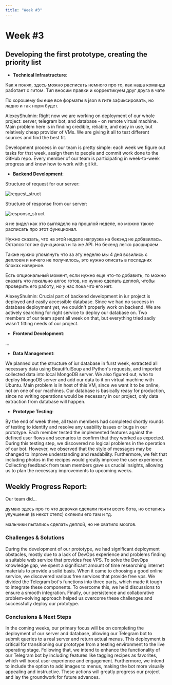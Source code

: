 ```yaml
---
title: "Week #3"
---
```


# **Week #3**

## **Developing the first prototype, creating the priority list**

- **Technical Infrastructure**:

Как я понял, здесь можно расписать немного про то, как наша команда работает с гитом.
Тип вносим правки и корректикуем друг друга в чате 

По хорошему бы еще все форматы в json в гите зафиксировать, но ладно и так норм будет.

AlexeyShulmin:
Right now we are working on deployment of our whole project: server, telegram bot, and database - on remote virtual machine. Main problem here is in finding credible, reliable, and easy in use, but relatively cheap provider of VMs. We are giving it all to test different sources and find the best fit.

Development process in our team is pretty simple: each week we figure out tasks for thst week, assign them to people and commit work done to the GitHub repo. Every member of our team is participating in week-to-week progress and know how to work with git kit.
- **Backend Development**:

Structure of request for our server:

![request_struct](/2024/FindRecipe/API_req.jpg)

Structure of response from our server:

![response_struct](/2024/FindRecipe/API_res.jpg)

я не видел как это выглядело на прошлой неделе, но можно также расписать про этот функционал.

Нужно сказать, что на этой неделе нагрузка на бекэнд не добавилась. Остался тот же функционал и та же API. Но бекенд легко расширяем.

Также нужно упомянуть что за эту неделю мы 4 дня возились с деплоем и ничего не получилось, это нужно описать в последних блоках наверное.

Есть опциональный момент, если нужно еще что-то добавить, то можно сказать что локально алгос готов, но нужно сделать деплой, чтобы проверить его работу, 
но у нас пока что его нет.

AlexeyShulmin:
Crucial part of backend development in iur project is deployed and easily accessible database. Since we had no success in database deployment yet, we couldn't properly work on backend. We are actively searching for right service to deploy our database on. Two members of our team spent all week on that, but everything tried sadly wasn't fitting needs of our project.

- **Frontend Development**:

...

- **Data Management**:

We planned out the structure of iur database in furst week, extracted all necessary data using BeautifulSoup and Python's requests, and imported collected data into local MongoDB server. We also figured out, who to deploy MongoDB server and add our data to it on virtual machine with Ubuntu. Main problem is in host of this VM, since we want it to be online, not on one of our machines. Our database is basically reasy for production, since no writing operations would be necessary in our project, only data extraction from database will happen.

- **Prototype Testing**:

By the end of week three, all team members had completed shortly rounds of testing to identify and resolve any usability issues or bugs in our prototype. Each member tested the implemented features against the defined user flows and scenarios to confirm that they worked as expected. During this testing step, we discovered no logical problems in the operation of our bot. 
However, we observed that the style of messages may be changed to improve understanding and readability. Furthermore, we felt that including photos in the recipes would greatly improve the user experience. Collecting feedback from team members gave us crucial insights, allowing us to plan the necessary improvements to upcoming weeks.

## **Weekly Progress Report**:

Our team did...

думаю здесь про то что девочки сделали почти всего бота, но остались улучшения (в некст степс) склеили его там и тд.

мальчики пытались сделать деплой, но не хватило мозгов. 

### **Challenges & Solutions**

During the development of our prototype, we had significant deployment obstacles, mostly due to a lack of DevOps experience and problems finding a suitable web service that provides free VPS. To solve the DevOps knowledge gap, we spent a significant amount of time researching internet materials to provide a solid basis. 
When it came to choosing a good online service, we discovered various free services that provide free vps. 
We divided the Telegram bot's functions into three parts, which made it tough to integrate these components. To overcome this, we held discussions to ensure a smooth integration. Finally, our persistence and collaborative problem-solving approach helped us overcome these challenges and successfully deploy our prototype.

### **Conclusions & Next Steps**

In the coming weeks, our primary focus will be on completing the deployment of our server and database, allowing our Telegram bot to submit queries to a real server and return actual menus. This deployment is critical for transitioning our prototype from a testing environment to the live operating stage. 
Following that, we intend to enhance the functionality of our Telegram bot by including features like tagging recipes as favorites, which will boost user experience and engagement. Furthermore, we intend to include the option to add images to menus, making the bot more visually appealing and instructive. These actions will greatly progress our project and lay the groundwork for future advances.
